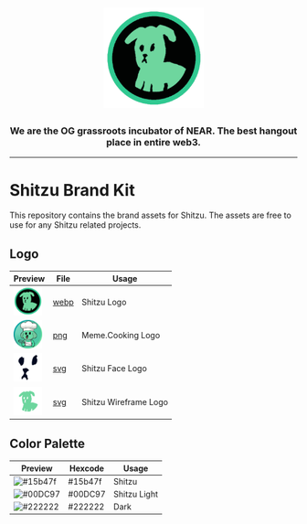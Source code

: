 <h1 align="center">
    <a href="https://shitzuapes.xyz"><img src="./logo/shitzu.webp" width="175px" alt="Shitzu Logo"></a>
</h1>
 
<h3 align="center">We are the OG grassroots incubator of NEAR. The best hangout place in entire web3.</h3>

---

# Shitzu Brand Kit

This repository contains the brand assets for Shitzu. The assets are free to use for any Shitzu related projects.

## Logo

| Preview                                              | File                               | Usage                 |
| ---------------------------------------------------- | ---------------------------------- | --------------------- |
| <img src="./logo/shitzu.webp" width="50" />          | [webp](./logo/shitzu.webp)         | Shitzu Logo           |
| <img src="./logo/meme-cooking.webp" width="50" />     | [png](./logo/meme-cooking.webp)     | Meme.Cooking Logo          |
| <img src="./logo/shitzu_face.svg" width="50" />      | [svg](./logo/shitzu_face.svg)      | Shitzu Face Logo      |
| <img src="./logo/shitzu-wireframe.svg" width="50" /> | [svg](./logo/shitzu-wireframe.svg) | Shitzu Wireframe Logo |

## Color Palette

| Preview                                                  | Hexcode | Usage        |
| -------------------------------------------------------- | ------- | ------------ |
| ![#15b47f](https://via.placeholder.com/20/15b47f/15b47f) | #15b47f | Shitzu       |
| ![#00DC97](https://via.placeholder.com/20/00DC97/00DC97) | #00DC97 | Shitzu Light |
| ![#222222](https://via.placeholder.com/20/222222/222222) | #222222 | Dark         |

